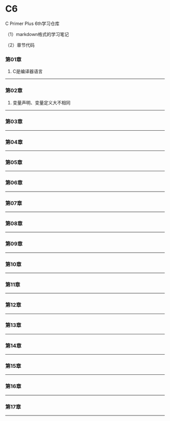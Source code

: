 # C6
C Primer Plus 6th学习仓库

（1）markdown格式的学习笔记

（2）章节代码

### 第01章

1. C是编译器语言

___
### 第02章

1. 变量声明、变量定义大不相同

___
### 第03章
___
### 第04章
___
### 第05章
___
### 第06章
___
### 第07章
___
### 第08章
___
### 第09章
___
### 第10章
___
### 第11章
___
### 第12章
___
### 第13章
___
### 第14章
___
### 第15章
___
### 第16章
___
### 第17章
___



